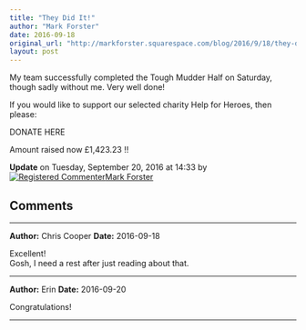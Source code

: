 ```yaml
---
title: "They Did It!"
author: "Mark Forster"
date: 2016-09-18
original_url: "http://markforster.squarespace.com/blog/2016/9/18/they-did-it.html"
layout: post
---
```


My team successfully completed the Tough Mudder Half on Saturday, though sadly without me. Very well done!

If you would like to support our selected charity Help for Heroes, then please:

DONATE HERE

Amount raised now £1,423.23 !!

**Update** on Tuesday, September 20, 2016 at 14:33 by
[![Registered Commenter](/universal/images/transparent.png "Registered Commenter")Mark Forster](/member/markforster "Registered Commenter")


## Comments

---

**Author:** Chris Cooper
**Date:** 2016-09-18

Excellent!  
Gosh, I need a rest after just reading about that.

---

**Author:** Erin
**Date:** 2016-09-20

Congratulations!

---
